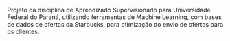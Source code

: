 Projeto da disciplina de Aprendizado Supervisionado para Universidade Federal do Paraná, utilizando ferramentas de Machine Learning, com bases de dados de ofertas da Starbucks, para otimização do envio de ofertas para os clientes.